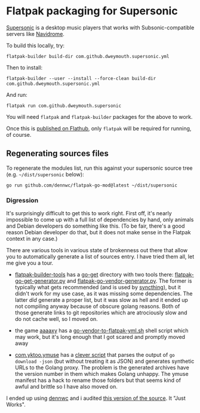 # Flatpak packaging for Supersonic

[Supersonic](https://github.com/dweymouth/supersonic/) is a desktop music players that works with
Subsonic-compatible servers like [Navidrome](https://www.navidrome.org/about/).

To build this locally, try:

    flatpak-builder build-dir com.github.dweymouth.supersonic.yml

Then to install:

    flatpak-builder --user --install --force-clean build-dir com.github.dweymouth.supersonic.yml

And run:

    flatpak run com.github.dweymouth.supersonic

You will need `flatpak` and `flatpak-builder` packages for the above
to work.

Once this is [published on Flathub](https://discourse.flathub.org/t/supersonic-lightweight-cross-platform-desktop-client-for-subsonic-music-servers/3984/), only `flatpak` will be
required for running, of course.

## Regenerating sources files

To regenerate the modules list, run this against your supersonic
source tree (e.g. `~/dist/supersonic` below):

    go run github.com/dennwc/flatpak-go-mod@latest ~/dist/supersonic

### Digression

It's surprisingly difficult to get this to work right. First off, it's
nearly impossible to come up with a full list of dependencies by hand,
only animals and Debian developers do something like this. (To be
fair, there's a good reason Debian developer do that, but it does not
make sense in the Flatpak context in any case.)

There are various tools in various state of brokenness out there that
allow you to automatically generate a list of sources entry. I have
tried them all, let me give you a tour.

 * [flatpak-builder-tools](https://github.com/flatpak/flatpak-builder-tools/) has a [go-get](https://github.com/flatpak/flatpak-builder-tools/tree/master/go-get) directory with two
   tools there: [flatpak-go-get-generator.py](https://github.com/flatpak/flatpak-builder-tools/blob/master/go-get/flatpak-go-get-generator.py) and
   [flatpak-go-vendor-generator.py](https://github.com/flatpak/flatpak-builder-tools/blob/master/go-get/flatpak-go-vendor-generator.py). The former is typically what
   gets recommended (and is used by [syncthing](https://github.com/flathub/me.kozec.syncthingtk/blob/cf25336132b96c514f29d5a5322874e847aba150/syncthing.yaml)), but it didn't
   work for my use case, as it was missing some dependencies. The
   latter *did* generate a proper list, but it was slow as hell and it
   ended up not compiling anyway because of obscure golang
   reasons. Both of those generate links to git repositories which are
   atrociously slow and do not cache well, so I moved on.

 * the game [aaaaxy](https://github.com/divVerent/aaaaxy) has a [go-vendor-to-flatpak-yml.sh](https://github.com/divVerent/aaaaxy/blob/main/scripts/go-vendor-to-flatpak-yml.sh) shell
   script which may work, but it's long enough that I got scared and
   promptly moved away

 * [com.yktoo.ymuse]( https://github.com/flathub/com.yktoo.ymuse) has a [clever script](https://github.com/flathub/com.yktoo.ymuse/blob/7c33add48cfc6788b9ddf0c92ee7213f40c6c78e/com.yktoo.ymuse.yml#L57-L63) that parses the
   output of `go download -json` (but without treating it as JSON) and
   generates synthetic URLs to the Golang proxy. The problem is the
   generated archives have the version number in them which makes
   Golang unhappy. The ymuse manifest has a hack to rename those
   folders but that seems kind of awful and brittle so I have also
   moved on.

I ended up using [dennwc](https://github.com/dennwc/flatpak-go-mod/) and i audited [this version of the
source](https://github.com/dennwc/flatpak-go-mod/blob/af6ec8b977f3ba97b8d8f0b02243326111ff32a1/main.go). It "Just Works".
